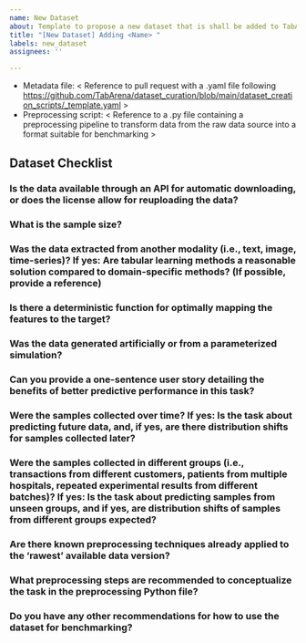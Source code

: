 ```yaml
---
name: New Dataset
about: Template to propose a new dataset that is shall be added to TabArena.
title: "[New Dataset] Adding <Name> "
labels: new_dataset
assignees: ''

---
```


* Metadata file: < Reference to pull request with a .yaml file following https://github.com/TabArena/dataset_curation/blob/main/dataset_creation_scripts/_template.yaml >
* Preprocessing script: < Reference to a .py file containing a preprocessing pipeline to transform data from the raw data source into a format suitable for benchmarking >


## Dataset Checklist 

### Is the data available through an API for automatic downloading, or does the license allow for reuploading the data? 
<TODO>

### What is the sample size?
<TODO>

### Was the data extracted from another modality (i.e., text, image, time-series)? If yes: Are tabular learning methods a reasonable solution compared to domain-specific methods? (If possible, provide a reference)
<TODO>

### Is there a deterministic function for optimally mapping the features to the target? 
<TODO>

### Was the data generated artificially or from a parameterized simulation?  
<TODO>

### Can you provide a one-sentence user story detailing the benefits of better predictive performance in this task? 
<TODO>

### Were the samples collected over time?  If yes: Is the task about predicting future data, and, if yes, are there distribution shifts for samples collected later?
<TODO>

### Were the samples collected in different groups (i.e., transactions from different customers, patients from multiple hospitals, repeated experimental results from different batches)? If yes: Is the task about predicting samples from unseen groups, and if yes, are distribution shifts of samples from different groups expected?
<TODO>

### Are there known preprocessing techniques already applied to the ‘rawest’ available data version? 
<TODO>

### What preprocessing steps are recommended to conceptualize the task in the preprocessing Python file?
<TODO>

### Do you have any other recommendations for how to use the dataset for benchmarking?
<TODO>
